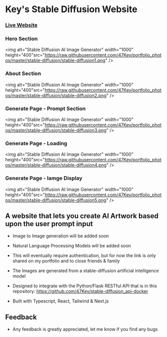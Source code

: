 # Key's Stable Diffusion Website

### [Live Website](https://www.keyai.ca)

### Hero Section
<img alt="Stable Diffusion AI Image Generator" width="1000" height="400"src="https://raw.githubusercontent.com/47Key/portfolio_photos/master/stable-diffusion/stable-diffusion1.png" />

### About Section
<img alt="Stable Diffusion AI Image Generator" width="1000" height="400"src="https://raw.githubusercontent.com/47Key/portfolio_photos/master/stable-diffusion/stable-diffusion2.png" />

### Generate Page - Prompt Section
<img alt="Stable Diffusion AI Image Generator" width="1000" height="400"src="https://raw.githubusercontent.com/47Key/portfolio_photos/master/stable-diffusion/stable-diffusion3.png" />

### Generate Page - Loading
<img alt="Stable Diffusion AI Image Generator" width="1000" height="400"src="https://raw.githubusercontent.com/47Key/portfolio_photos/master/stable-diffusion/stable-diffusion4.png" />

### Generate Page - Iamge Display
<img alt="Stable Diffusion AI Image Generator" width="1000" height="400"src="https://raw.githubusercontent.com/47Key/portfolio_photos/master/stable-diffusion/stable-diffusion5.png" />

## A website that lets you create AI Artwork based upon the user prompt input

* Image to Image generation will be added soon

* Natural Language Processing Models will be added soon

* This will eventually require authentication, but for now the link is only shared on my portfolio and to close friends & family

* The Images are generated from a stable-diffusion artificial intelligence model

* Designed to integrate with the Python/Flask RESTful API that is in this repository: https://github.com/47Key/stable-diffusion_api-docker

* Built with Typescript, React, Tailwind & Next.js


## Feedback
* Any feedback is greatly appreciated, let me know if you find any bugs